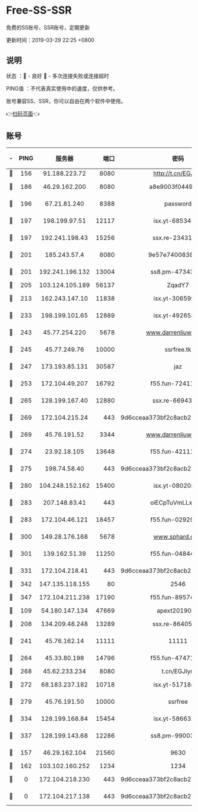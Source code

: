 # Free-SS-SSR

免费的SS账号、SSR账号，定期更新

更新时间：2019-03-29 22:25 +0800

## 说明

状态     ：🙂 - 良好 🙁 - 多次连接失败或连接超时

PING值   ：不代表真实使用中的速度，仅供参考。

账号兼容SS、SSR，你可以自由在两个软件中使用。

👉[扫码页面](https://liesauer.github.io/Free-SS-SSR/)👈

## 账号

|-|PING|服务器|端口|密码|加密方式|区域|
|:----:|:----:|:-----:|-----:|:----:|:----:|:----:|
|🙂|156|91.188.223.72|8080|http://t.cn/EGJIyrl|rc4-md5|RU|
|🙂|186|46.29.162.200|8080|a8e9003f0449cea5|chacha20-ietf|RU|
|🙂|196|67.21.81.240|8388|password|aes-256-cfb|US|
|🙂|197|198.199.97.51|12117|isx.yt-68534554|aes-256-cfb|US|
|🙂|197|192.241.198.43|15256|ssx.re-23431176|aes-256-cfb|US|
|🙂|201|185.243.57.4|8080|9e57e7400838a01e|chacha20-ietf|US|
|🙂|201|192.241.196.132|13004|ss8.pm-47343847|aes-256-cfb|US|
|🙂|205|103.124.105.189|56137|ZqadY7|chacha20|US|
|🙂|213|162.243.147.10|11838|isx.yt-30659922|aes-256-cfb|US|
|🙂|233|198.199.101.65|12889|isx.yt-49265808|aes-256-cfb|US|
|🙂|243|45.77.254.220|5678|www.darrenliuwei.com|aes-256-cfb|SG|
|🙂|245|45.77.249.76|10000|ssrfree.tk|aes-256-cfb|SG|
|🙂|247|173.193.85.131|30587|jaz|aes-256-cfb|US|
|🙂|253|172.104.49.207|16792|f55.fun-72411432|aes-256-cfb|SG|
|🙂|265|128.199.167.40|12880|ssx.re-66943146|aes-256-cfb|SG|
|🙂|269|172.104.215.24|443|9d6cceaa373bf2c8acb22e60b6a58be6|aes-256-cfb|US|
|🙂|269|45.76.191.52|3344|www.darrenliuwei.com|aes-256-cfb|JP|
|🙂|274|23.92.18.105|13648|f55.fun-42111898|aes-256-cfb|US|
|🙂|275|198.74.58.40|443|9d6cceaa373bf2c8acb22e60b6a58be6|aes-256-cfb|US|
|🙂|280|104.248.152.162|15400|isx.yt-08020813|aes-256-cfb|SG|
|🙂|283|207.148.83.41|443|oiECpTuVmLLxk4Ts|aes-256-cfb|AU|
|🙂|283|172.104.46.121|18457|f55.fun-02929238|aes-256-cfb|SG|
|🙂|300|149.28.176.168|5678|www.sphard.com|aes-256-cfb|AU|
|🙂|301|139.162.51.39|11250|f55.fun-04844585|aes-256-cfb|SG|
|🙂|331|172.104.218.41|443|9d6cceaa373bf2c8acb22e60b6a58be6|aes-256-cfb|US|
|🙂|342|147.135.118.155|80|2546|chacha20|US|
|🙂|347|172.104.211.238|17190|f55.fun-89574264|aes-256-cfb|US|
|🙂|109|54.180.147.134|47669|apext2019001|chacha20|KR|
|🙂|208|134.209.48.248|13289|ssx.re-86405821|aes-256-cfb|US|
|🙂|241|45.76.162.14|11111|11111|aes-256-cfb|SG|
|🙂|264|45.33.80.198|14796|f55.fun-47471001|aes-256-cfb|US|
|🙂|268|45.62.233.234|8080|t.cn/EGJIyrl|rc4-md5|CA|
|🙂|272|68.183.237.182|10718|isx.yt-51718808|aes-256-cfb|SG|
|🙂|279|45.76.191.50|10000|ssrfree|aes-256-cfb|SG|
|🙂|334|128.199.168.84|15454|isx.yt-58663210|aes-256-cfb|SG|
|🙂|337|128.199.143.68|12286|ss8.pm-99003865|aes-256-cfb|SG|
|🙁|157|46.29.162.104|21560|9630|aes-128-ctr|RU|
|🙁|162|103.102.160.252|1234|1234|rc4-md5|JP|
|🙁|0|172.104.218.230|443|9d6cceaa373bf2c8acb22e60b6a58be6|aes-256-cfb|US|
|🙁|0|172.104.217.138|443|9d6cceaa373bf2c8acb22e60b6a58be6|aes-256-cfb|US|
